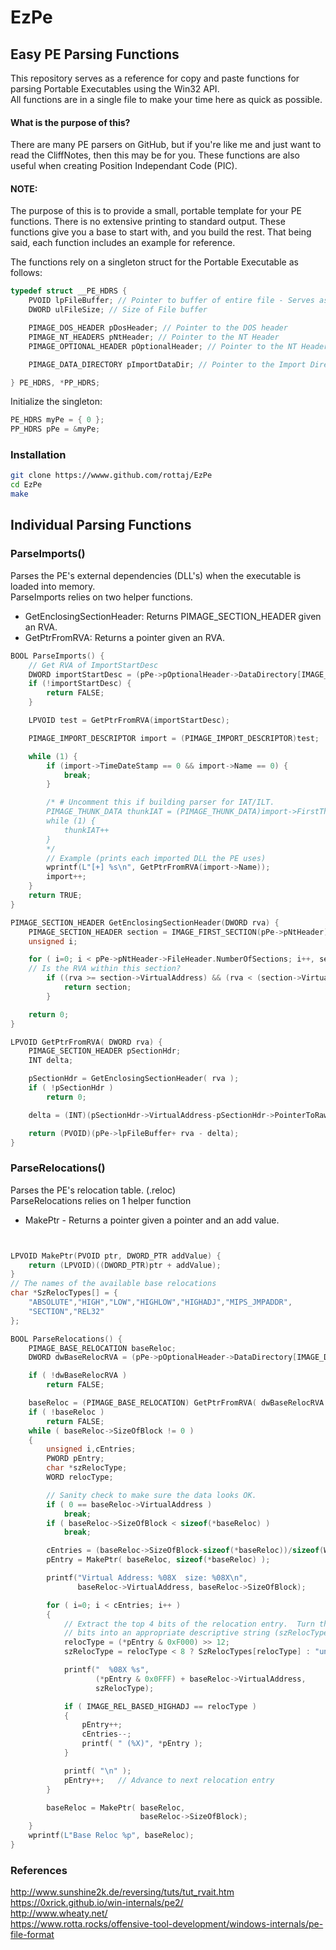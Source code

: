# EzPe
## Easy PE Parsing Functions

This repository serves as a reference for copy and paste functions for parsing Portable Executables using the Win32 API.
<br>
All functions are in a single file to make your time here as quick as possible.

#### What is the purpose of this?
There are many PE parsers on GitHub, but if you're like me and just want to read the CliffNotes, then this may be for you. These functions are also useful when creating Position Independant Code (PIC).

#### NOTE:
The purpose of this is to provide a small, portable template for your PE functions. There is no extensive printing to standard output.
These functions give you a base to start with, and you build the rest. That being said, each function includes an example for reference.

The functions rely on a singleton struct for the Portable Executable as follows:
```C
typedef struct __PE_HDRS {
    PVOID lpFileBuffer; // Pointer to buffer of entire file - Serves as base
    DWORD ulFileSize; // Size of File buffer

    PIMAGE_DOS_HEADER pDosHeader; // Pointer to the DOS header
    PIMAGE_NT_HEADERS pNtHeader; // Pointer to the NT Header
    PIMAGE_OPTIONAL_HEADER pOptionalHeader; // Pointer to the NT Header

    PIMAGE_DATA_DIRECTORY pImportDataDir; // Pointer to the Import Directory

} PE_HDRS, *PP_HDRS;
```
Initialize the singleton:
```C
PE_HDRS myPe = { 0 };
PP_HDRS pPe = &myPe;
```


### Installation
```bash
git clone https://wwww.github.com/rottaj/EzPe
cd EzPe
make
```



## Individual Parsing Functions
### ParseImports()
Parses the PE's external dependencies (DLL's) when the executable is loaded into memory.<br>
ParseImports relies on two helper functions. 
* GetEnclosingSectionHeader: Returns PIMAGE_SECTION_HEADER given an RVA.
* GetPtrFromRVA: Returns a pointer given an RVA.
```C
BOOL ParseImports() {
    // Get RVA of ImportStartDesc
    DWORD importStartDesc = (pPe->pOptionalHeader->DataDirectory[IMAGE_DIRECTORY_ENTRY_IMPORT].VirtualAddress);
    if (!importStartDesc) {
        return FALSE;
    }

    LPVOID test = GetPtrFromRVA(importStartDesc);

    PIMAGE_IMPORT_DESCRIPTOR import = (PIMAGE_IMPORT_DESCRIPTOR)test;

    while (1) {
        if (import->TimeDateStamp == 0 && import->Name == 0) {
            break;
        }

        /* # Uncomment this if building parser for IAT/ILT.
        PIMAGE_THUNK_DATA thunkIAT = (PIMAGE_THUNK_DATA)import->FirstThunk;
        while (1) {
            thunkIAT++
        }
        */
        // Example (prints each imported DLL the PE uses)
        wprintf(L"[+] %s\n", GetPtrFromRVA(import->Name));
        import++;
    }
    return TRUE;
}

PIMAGE_SECTION_HEADER GetEnclosingSectionHeader(DWORD rva) {
    PIMAGE_SECTION_HEADER section = IMAGE_FIRST_SECTION(pPe->pNtHeader);
    unsigned i;

    for ( i=0; i < pPe->pNtHeader->FileHeader.NumberOfSections; i++, section++ ){
    // Is the RVA within this section?
        if ((rva >= section->VirtualAddress) && (rva < (section->VirtualAddress + section->Misc.VirtualSize))) {
            return section;
        }

    return 0;
}

LPVOID GetPtrFromRVA( DWORD rva) {
    PIMAGE_SECTION_HEADER pSectionHdr;
    INT delta;

    pSectionHdr = GetEnclosingSectionHeader( rva );
    if ( !pSectionHdr )
        return 0;

    delta = (INT)(pSectionHdr->VirtualAddress-pSectionHdr->PointerToRawData);

    return (PVOID)(pPe->lpFileBuffer+ rva - delta);
}
```

### ParseRelocations()
Parses the PE's relocation table. (.reloc)<br>
ParseRelocations relies on 1 helper function
* MakePtr - Returns a pointer given a pointer and an add value.
```C


LPVOID MakePtr(PVOID ptr, DWORD_PTR addValue) {
    return (LPVOID)((DWORD_PTR)ptr + addValue);
}
// The names of the available base relocations
char *SzRelocTypes[] = {
    "ABSOLUTE","HIGH","LOW","HIGHLOW","HIGHADJ","MIPS_JMPADDR",
    "SECTION","REL32" 
};

BOOL ParseRelocations() {
    PIMAGE_BASE_RELOCATION baseReloc;
    DWORD dwBaseRelocRVA = (pPe->pOptionalHeader->DataDirectory[IMAGE_DIRECTORY_ENTRY_BASERELOC].VirtualAddress);

    if ( !dwBaseRelocRVA )
        return FALSE;

    baseReloc = (PIMAGE_BASE_RELOCATION) GetPtrFromRVA( dwBaseRelocRVA );
    if ( !baseReloc )
        return FALSE;
    while ( baseReloc->SizeOfBlock != 0 )
    {
        unsigned i,cEntries;
        PWORD pEntry;
        char *szRelocType;
        WORD relocType;

        // Sanity check to make sure the data looks OK.
        if ( 0 == baseReloc->VirtualAddress )
            break;
        if ( baseReloc->SizeOfBlock < sizeof(*baseReloc) )
            break;

        cEntries = (baseReloc->SizeOfBlock-sizeof(*baseReloc))/sizeof(WORD);
        pEntry = MakePtr( baseReloc, sizeof(*baseReloc) );

        printf("Virtual Address: %08X  size: %08X\n",
               baseReloc->VirtualAddress, baseReloc->SizeOfBlock);

        for ( i=0; i < cEntries; i++ )
        {
            // Extract the top 4 bits of the relocation entry.  Turn those 4
            // bits into an appropriate descriptive string (szRelocType)
            relocType = (*pEntry & 0xF000) >> 12;
            szRelocType = relocType < 8 ? SzRelocTypes[relocType] : "unknown";

            printf("  %08X %s",
                   (*pEntry & 0x0FFF) + baseReloc->VirtualAddress,
                   szRelocType);

            if ( IMAGE_REL_BASED_HIGHADJ == relocType )
            {
                pEntry++;
                cEntries--;
                printf( " (%X)", *pEntry );
            }

            printf( "\n" );
            pEntry++;   // Advance to next relocation entry
        }

        baseReloc = MakePtr( baseReloc,
                             baseReloc->SizeOfBlock);
    }
    wprintf(L"Base Reloc %p", baseReloc);
}


```

### References
http://www.sunshine2k.de/reversing/tuts/tut_rvait.htm <br>
https://0xrick.github.io/win-internals/pe2/ <br>
http://www.wheaty.net/ <br>
https://www.rotta.rocks/offensive-tool-development/windows-internals/pe-file-format
